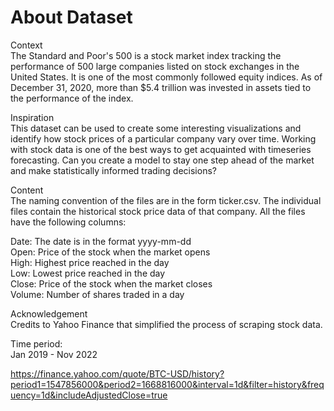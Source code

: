 # About Dataset

Context\
The Standard and Poor's 500 is a stock market index tracking the performance of 500 large companies listed on stock exchanges in the United States. It is one of the most commonly followed equity indices. As of December 31, 2020, more than $5.4 trillion was invested in assets tied to the performance of the index.

Inspiration\
This dataset can be used to create some interesting visualizations and identify how stock prices of a particular company vary over time. Working with stock data is one of the best ways to get acquainted with timeseries forecasting. Can you create a model to stay one step ahead of the market and make statistically informed trading decisions?

Content\
The naming convention of the files are in the form ticker.csv. The individual files contain the historical stock price data of that company. All the files have the following columns:

Date: The date is in the format yyyy-mm-dd\
Open: Price of the stock when the market opens\
High: Highest price reached in the day\
Low: Lowest price reached in the day\
Close: Price of the stock when the market closes\
Volume: Number of shares traded in a day

Acknowledgement\
Credits to Yahoo Finance that simplified the process of scraping stock data.

Time period:\
Jan 2019 - Nov 2022

https://finance.yahoo.com/quote/BTC-USD/history?period1=1547856000&period2=1668816000&interval=1d&filter=history&frequency=1d&includeAdjustedClose=true
